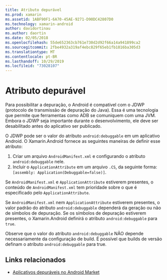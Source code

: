 ```yaml
---
title: Atributo depurável
ms.prod: xamarin
ms.assetid: 1ABF90F1-6A70-45AE-9271-D90DC42807D0
ms.technology: xamarin-android
author: davidortinau
ms.author: daortin
ms.date: 02/05/2018
ms.openlocfilehash: 55de652363cb761e730d2d92f66a14a941899ca2
ms.sourcegitcommit: 2fbe4932a319af4ebc829f65eb1fb1816ba305d3
ms.translationtype: MT
ms.contentlocale: pt-BR
ms.lasthandoff: 10/29/2019
ms.locfileid: "73028107"
---
```

# <a name="debuggable-attribute"></a>Atributo depurável

Para possibilitar a depuração, o Android é compatível com o JDWP (protocolo de transmissão de depuração do Java). Essa é uma tecnologia que permite que ferramentas como ADB se comuniquem com uma JVM. Embora o JDWP seja importante durante o desenvolvimento, ele deve ser desabilitado antes do aplicativo ser publicado.

O JDWP pode ser o valor do atributo `android:debuggable` em um aplicativo Android. O Xamarin.Android fornece as seguintes maneiras de definir esse atributo:

1. Criar um arquivo `AndroidManifext.xml` e configurando o atributo `android:debuggable` nele.
2. Incluir o `ApplicationAttribute` em um arquivo `.CS`, da seguinte forma: `[assembly: Application(Debuggable=false)]`.

Se `AndroidManifest.xml` e `ApplicationAttribute` estiverem presentes, o conteúdo de `AndroidManifest.xml` tem prioridade sobre o que é especificado pelo `ApplicationAttribute`.

Se `AndroidManifest.xml` nem `ApplicationAttribute` estiverem presentes, o valor padrão do atributo `android:debuggable` dependerá da geração ou não de símbolos de depuração. Se os símbolos de depuração estiverem presentes, o Xamarin.Android definirá o atributo `android:debuggable` para `true`.

Observe que o valor do atributo `android:debuggable` NÃO depende necessariamente da configuração de build. É possível que builds de versão definam o atributo `android:debuggable` para true.

## <a name="related-links"></a>Links relacionados

- [Aplicativos depuráveis no Android Market](https://labs.f-secure.com/archive/debuggable-apps-in-android-market/)
